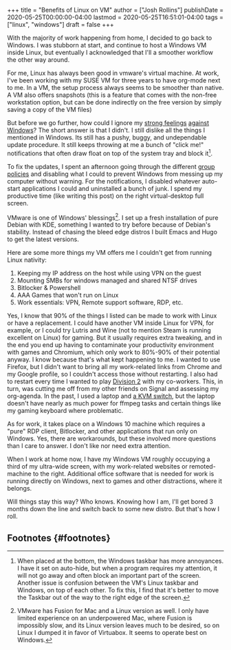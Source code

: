 +++
title = "Benefits of Linux on VM"
author = ["Josh Rollins"]
publishDate = 2020-05-25T00:00:00-04:00
lastmod = 2020-05-25T16:51:01-04:00
tags = ["linux", "windows"]
draft = false
+++

With the majority of work happening from home, I decided to go back to Windows. I was stubborn at start, and continue to host a Windows VM inside Linux, but eventually I acknowledged that I'll a smoother workflow the other way around.

<!--more-->

For me, Linux has always been good in vmware's virtual machine. At work, I've been working with my SUSE VM for three years to have org-mode next to me. In a VM, the setup process always seems to be smoother than native. A VM also offers snapshots (this is a feature that comes with the non-free workstation option, but can be done indirectly on the free version by simply saving a copy of the VM files)

But before we go further, how could I ignore my [strong feelings](https://joshrollinswrites.com/help-desk-head-desk/too-many-notifications/) [against Windows](https://joshrollinswrites.com/help-desk-head-desk/20191208/)? The short answer is that I didn't. I still dislike all the things I mentioned in Windows. Its still has a pushy, buggy, and undependable update procedure. It still keeps throwing at me a bunch of "click me!" notifications that often draw float on top of the system tray and block it[^fn:1].

To fix the updates, I spent an afternoon going through the different [group policies](https://seowsource.com/disable-automatic-updates-using-group-policy-windows-10/) and disabling what I could to prevent Windows from messing up my computer without warning. For the notifications, I disabled whatever auto-start applications I could and uninstalled a bunch of junk. I spend my productive time (like writing this post) on the right virtual-desktop full screen.

VMware is one of Windows' blessings[^fn:2]. I set up a fresh installation of pure Debian with KDE, something I wanted to try before because of Debian's stability. Instead of chasing the bleed edge distros I built Emacs and Hugo to get the latest versions.

Here are some more things my VM offers me I couldn't get from running Linux nativity:

1.  Keeping my IP address on the host while using VPN on the guest
2.  Mounting SMBs for windows managed and shared NTSF drives
3.  Bitlocker & Powershell
4.  AAA Games that won't run on Linux
5.  Work essentials: VPN, Remote support software, RDP, etc.

Yes, I know that 90% of the things I listed can be made to work with Linux or have a replacement. I could have another VM inside Linux for VPN, for example, or I could try Lutris and Wine (not to mention Steam is running excellent on Linux) for gaming. But it usually requires extra tweaking, and in the end you end up having to contaminate your productivity environment with games and Chromium, which only work to 80%-90% of their potential anyway. I know because that's what kept happening to me. I wanted to use Firefox, but I didn't want to bring all my work-related links from Chrome and my Google profile, so I couldn't access those without restarting. I also had to restart every time I wanted to play [Division 2](https://en.wikipedia.org/wiki/Tom%5FClancy%27s%5FThe%5FDivision%5F2) with my co-workers. This, in turn, was cutting me off from my other friends on Signal and assessing my org-agenda. In the past, I used a laptop and [a KVM switch](https://joshrollinswrites.com/help-desk-head-desk/switching-to-manjaro/), but the laptop doesn't have nearly as much power for ffmpeg tasks and certain things like my gaming keyboard where problematic.

As for work, it takes place on a Windows 10 machine which requires a "pure" RDP client, Bitlocker, and other applications that run only on Windows. Yes, there are workarounds, but these involved more questions than I care to answer. I don't like nor need extra attention.

When I work at home now, I have my Windows VM roughly occupying a third of my ultra-wide screen, with my work-related websites or remoted-machine to the right. Additional office software that is needed for work is running directly on Windows, next to games and other distractions, where it belongs.

Will things stay this way? Who knows. Knowing how I am, I'll get bored 3 months down the line and switch back to some new distro. But that's how I roll.


## Footnotes {#footnotes}

[^fn:1]: When placed at the bottom, the Windows taskbar has more annoyances. I have it set on auto-hide, but when a program requires my attention, it will not go away and often block an important part of the screen. Another issue is confusion between the VM's Linux taskbar and Windows, on top of each other. To fix this, I find that it's better to move the Taskbar out of the way to the right edge of the screen.
[^fn:2]: VMware has Fusion for Mac and a Linux version as well. I only have limited experience on an underpowered Mac, where Fusion is impossibly slow, and its Linux version leaves much to be desired, so on Linux I dumped it in favor of Virtuabox. It seems to operate best on Windows.